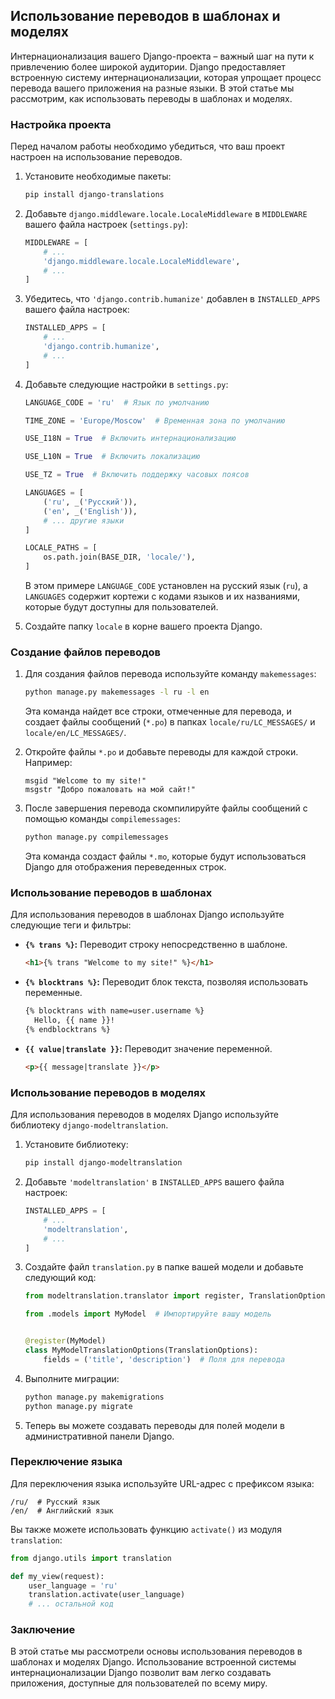 ## Использование переводов в шаблонах и моделях

Интернационализация вашего Django-проекта – важный шаг на пути к привлечению более широкой аудитории. Django предоставляет встроенную систему интернационализации, которая упрощает процесс перевода вашего приложения на разные языки. В этой статье мы рассмотрим, как использовать переводы в шаблонах и моделях.

### Настройка проекта

Перед началом работы необходимо убедиться, что ваш проект настроен на использование переводов.

1. Установите необходимые пакеты:

   ```bash
   pip install django-translations
   ```

2. Добавьте `django.middleware.locale.LocaleMiddleware` в `MIDDLEWARE` вашего файла настроек (`settings.py`):

   ```python
   MIDDLEWARE = [
       # ...
       'django.middleware.locale.LocaleMiddleware',
       # ...
   ]
   ```

3. Убедитесь, что `'django.contrib.humanize'` добавлен в `INSTALLED_APPS` вашего файла настроек:

   ```python
   INSTALLED_APPS = [
       # ...
       'django.contrib.humanize',
       # ...
   ]
   ```

4. Добавьте следующие настройки в `settings.py`:

   ```python
   LANGUAGE_CODE = 'ru'  # Язык по умолчанию

   TIME_ZONE = 'Europe/Moscow'  # Временная зона по умолчанию

   USE_I18N = True  # Включить интернационализацию

   USE_L10N = True  # Включить локализацию

   USE_TZ = True  # Включить поддержку часовых поясов

   LANGUAGES = [
       ('ru', _('Русский')),
       ('en', _('English')),
       # ... другие языки
   ]

   LOCALE_PATHS = [
       os.path.join(BASE_DIR, 'locale/'),
   ]
   ```

   В этом примере `LANGUAGE_CODE` установлен на русский язык (`ru`), а `LANGUAGES` содержит кортежи с кодами языков и их названиями, которые будут доступны для пользователей. 

5. Создайте папку `locale` в корне вашего проекта Django.

### Создание файлов переводов

1. Для создания файлов перевода используйте команду `makemessages`:

   ```bash
   python manage.py makemessages -l ru -l en
   ```

   Эта команда найдет все строки, отмеченные для перевода, и создает файлы сообщений (`*.po`) в папках `locale/ru/LC_MESSAGES/` и `locale/en/LC_MESSAGES/`.

2. Откройте файлы `*.po` и добавьте переводы для каждой строки. Например:

   ```po
   msgid "Welcome to my site!"
   msgstr "Добро пожаловать на мой сайт!"
   ```

3. После завершения перевода скомпилируйте файлы сообщений с помощью команды `compilemessages`:

   ```bash
   python manage.py compilemessages
   ```

   Эта команда создаст файлы `*.mo`, которые будут использоваться Django для отображения переведенных строк.

### Использование переводов в шаблонах

Для использования переводов в шаблонах Django используйте следующие теги и фильтры:

- **`{% trans %}`:** Переводит строку непосредственно в шаблоне.

   ```html
   <h1>{% trans "Welcome to my site!" %}</h1>
   ```

- **`{% blocktrans %}`:** Переводит блок текста, позволяя использовать переменные.

   ```html
   {% blocktrans with name=user.username %}
     Hello, {{ name }}!
   {% endblocktrans %}
   ```

- **`{{ value|translate }}`:** Переводит значение переменной.

   ```html
   <p>{{ message|translate }}</p>
   ```

### Использование переводов в моделях

Для использования переводов в моделях Django используйте библиотеку `django-modeltranslation`.

1. Установите библиотеку:

   ```bash
   pip install django-modeltranslation
   ```

2. Добавьте `'modeltranslation'` в `INSTALLED_APPS` вашего файла настроек:

   ```python
   INSTALLED_APPS = [
       # ...
       'modeltranslation',
       # ...
   ]
   ```

3. Создайте файл `translation.py` в папке вашей модели и добавьте следующий код:

   ```python
   from modeltranslation.translator import register, TranslationOptions

   from .models import MyModel  # Импортируйте вашу модель


   @register(MyModel)
   class MyModelTranslationOptions(TranslationOptions):
       fields = ('title', 'description')  # Поля для перевода
   ```

4. Выполните миграции:

   ```bash
   python manage.py makemigrations
   python manage.py migrate
   ```

5. Теперь вы можете создавать переводы для полей модели в административной панели Django.

### Переключение языка

Для переключения языка используйте URL-адрес с префиксом языка:

```
/ru/  # Русский язык
/en/  # Английский язык
```

Вы также можете использовать функцию `activate()` из модуля `translation`:

```python
from django.utils import translation

def my_view(request):
    user_language = 'ru'
    translation.activate(user_language)
    # ... остальной код
```

### Заключение

В этой статье мы рассмотрели основы использования переводов в шаблонах и моделях Django. 
Использование встроенной системы интернационализации Django позволит вам легко создавать приложения, 
доступные для пользователей по всему миру.
